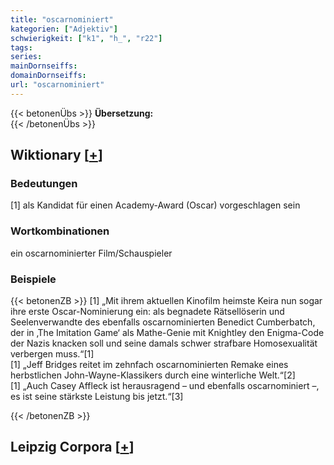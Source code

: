 ```yaml
---
title: "oscarnominiert"
kategorien: ["Adjektiv"]
schwierigkeit: ["k1", "h_", "r22"]
tags:
series:
mainDornseiffs:
domainDornseiffs:
url: "oscarnominiert"
---
```


{{< betonenÜbs >}}
**Übersetzung:**  
{{< /betonenÜbs >}}

## Wiktionary [[+](https://de.wiktionary.org/wiki/oscarnominiert)]

### Bedeutungen
[1] als Kandidat für einen Academy-Award (Oscar) vorgeschlagen sein  

### Wortkombinationen
ein oscarnominierter Film/Schauspieler  

### Beispiele
{{< betonenZB >}}
[1] „Mit ihrem aktuellen Kinofilm heimste Keira nun sogar ihre erste Oscar-Nominierung ein: als begnadete Rätsellöserin und Seelenverwandte des ebenfalls oscarnominierten Benedict Cumberbatch, der in ‚The Imitation Game‘ als Mathe-Genie mit Knightley den Enigma-Code der Nazis knacken soll und seine damals schwer strafbare Homosexualität verbergen muss.“[1]  
[1] „Jeff Bridges reitet im zehnfach oscarnominierten Remake eines herbstlichen John-Wayne-Klassikers durch eine winterliche Welt.“[2]  
[1] „Auch Casey Affleck ist herausragend – und ebenfalls oscarnominiert –, es ist seine stärkste Leistung bis jetzt.“[3]  

{{< /betonenZB >}}

## Leipzig Corpora [[+](https://corpora.uni-leipzig.de/en/res?word=oscarnominiert&corpusId=deu_newscrawl-public_2018)]

